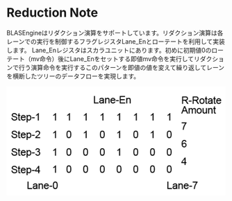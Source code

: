 # Reduction Note

BLASEngineはリダクション演算をサポートしています。リダクション演算は各レーンでの実行を制御するフラグレジスタLane_Enとローテートを利用して実装します。
Lane_Enレジスタはスカラユニットにあります。初めに初期値0のローテート（mv命令）後にLane_Enをセットする即値mv命令を実行してリダクションで行う演算命令を実行するこのパターンを即値の値を変えて繰り返してレーンを横断したツリーのデータフローを実現します。

<div align="center">
  <img src="https://github.com/IAMAl/BLASEngine/blob/main/notes/ExecConcept/figures/Reduction.png"
       alt="Reduction"
       title="1D Convolution (K=3, Delite=1)"
       width="550px"
  />
</div>